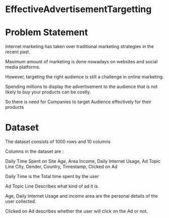 # EffectiveAdvertisementTargetting
<h1>Problem Statement</h1>
<p>Internet marketing has taken over traditional marketing strategies in the recent past.</p>
<p>Maximum amount of marketing is done nowadays on websites and social media platforms.</p>
<p>However, targeting the right audience is still a challenge in online marketing.</p>
<p>Spending millions to display the advertisement to the audience that is not likely to buy your products can be costly.</p>
<p>So there is need for Companies to target Audience effectively for their products</p>

<h1>Dataset</h1>
<p>The dataset consists of 1000 rows and 10 columns<p>
<p>Columns in the dataset are :<p>
<p>Daily Time Spent on Site	Age,	Area Income,	Daily Internet Usage,	Ad Topic Line	City,	Gender,	Country,	Timestamp,	Clicked on Ad</p>
<p>Daily Time is the Total time spent by the user</p>
<p>Ad Topic Line Describes what kind of ad it is.</p>
<p>Age, Daily Internet Usage and income area are the personal details of the user collected. </p>
<p>Clicked on Ad describes whether the user will click on the Ad or not.</p>
